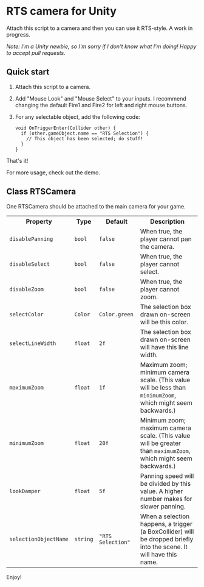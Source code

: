 RTS camera for Unity
====================

Attach this script to a camera and then you can use it RTS-style. A work in progress.

*Note: I'm a Unity newbie, so I'm sorry if I don't know what I'm doing! Happy to accept pull requests.*

## Quick start

1. Attach this script to a camera.
2. Add "Mouse Look" and "Mouse Select" to your inputs. I recommend changing the default Fire1 and Fire2 for left and right mouse buttons.
3. For any selectable object, add the following code:

   ```
   void OnTriggerEnter(Collider other) {
     if (other.gameObject.name == "RTS Selection") {
       // This object has been selected; do stuff!
     }
   }
   ```

That's it!

For more usage, check out the demo.

## Class RTSCamera

One RTSCamera should be attached to the main camera for your game.

<table>

<tr>
<th>Property</th>
<th>Type</th>
<th>Default</th>
<th>Description</th>
</tr>

<tr>
<td><code>disablePanning</code></td>
<td><code>bool</code></td>
<td><code>false</code></td>
<td>When true, the player cannot pan the camera.</td>
</tr>

<tr>
<td><code>disableSelect</code></td>
<td><code>bool</code></td>
<td><code>false</code></td>
<td>When true, the player cannot select.</td>
</tr>

<tr>
<td><code>disableZoom</code></td>
<td><code>bool</code></td>
<td><code>false</code></td>
<td>When true, the player cannot zoom.</td>
</tr>

<tr>
<td><code>selectColor</code></td>
<td><code>Color</code></td>
<td><code>Color.green</code></td>
<td>The selection box drawn on-screen will be this color.</td>
</tr>

<tr>
<td><code>selectLineWidth</code></td>
<td><code>float</code></td>
<td><code>2f</code></td>
<td>The selection box drawn on-screen will have this line width.</td>
</tr>

<tr>
<td><code>maximumZoom</code></td>
<td><code>float</code></td>
<td><code>1f</code></td>
<td>Maximum zoom; minimum camera scale. (This value will be less than <code>minimumZoom</code>, which might seem backwards.)</td>
</tr>

<tr>
<td><code>minimumZoom</code></td>
<td><code>float</code></td>
<td><code>20f</code></td>
<td>Minimum zoom; maximum camera scale. (This value will be greater than <code>maximumZoom</code>, which might seem backwards.)</td>
</tr>

<tr>
<td><code>lookDamper</code></td>
<td><code>float</code></td>
<td><code>5f</code></td>
<td>Panning speed will be divided by this value. A higher number makes for slower panning.</td>
</tr>

<tr>
<td><code>selectionObjectName</code></td>
<td><code>string</code></td>
<td><code>"RTS Selection"</code></td>
<td>When a selection happens, a trigger (a BoxCollider) will be dropped briefly into the scene. It will have this name.</td>
</tr>

</table>

Enjoy!